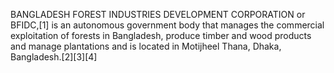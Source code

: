 BANGLADESH FOREST INDUSTRIES DEVELOPMENT CORPORATION or BFIDC,[1] is an autonomous government body that manages the commercial exploitation of forests in Bangladesh, produce timber and wood products and manage plantations and is located in Motijheel Thana, Dhaka, Bangladesh.[2][3][4]
